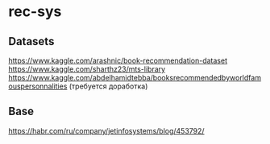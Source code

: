# rec-sys

## Datasets
https://www.kaggle.com/arashnic/book-recommendation-dataset
https://www.kaggle.com/sharthz23/mts-library
https://www.kaggle.com/abdelhamidtebba/booksrecommendedbyworldfamouspersonnalities (требуется доработка)

## Base
https://habr.com/ru/company/jetinfosystems/blog/453792/

